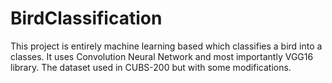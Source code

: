 # BirdClassification
This project is entirely machine learning based which classifies a bird into a classes.
It uses Convolution Neural Network and most importantly VGG16 library.
The dataset used in CUBS-200 but with some modifications.
